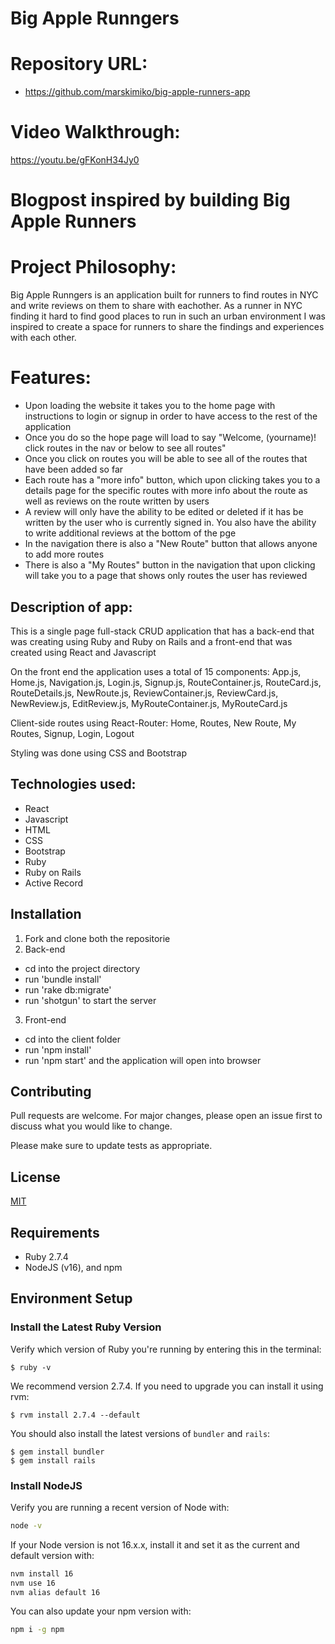 # Big Apple Runngers

# Repository URL:
- https://github.com/marskimiko/big-apple-runners-app

# Video Walkthrough:
https://youtu.be/gFKonH34Jy0

# Blogpost inspired by building Big Apple Runners

# Project Philosophy: 

Big Apple Runngers is an application built for runners to find routes in NYC and write reviews on them to share with eachother. As a runner in NYC finding it hard to find good places to run in such an urban environment I was inspired to create a space for runners to share the findings and experiences with each other.

# Features:

- Upon loading the website it takes you to the home page with instructions to login or signup in order to have access to the rest of the application
- Once you do so the hope page will load to say "Welcome, (yourname)! click routes in the nav or below to see all routes" 
- Once you click on routes you will be able to see all of the routes that have been added so far
- Each route has a "more info" button, which upon clicking takes you to a details page for the specific routes with more info about the route as well as reviews on the route written by users
- A review will only have the ability to be edited or deleted if it has be written by the user who is currently signed in. You also have the ability to write additional reviews at the bottom of the pge
- In the navigation there is also a "New Route" button that allows anyone to add more routes
- There is also a "My Routes" button in the navigation that upon clicking will take you to a page that shows only routes the user has reviewed

## Description of app: 

This is a single page full-stack CRUD application that has a back-end that was creating using Ruby and Ruby on Rails and a front-end that was created using React and Javascript

On the front end the application uses a total of 15 components: App.js, Home.js, Navigation.js, Login.js, Signup.js, RouteContainer.js, RouteCard.js, RouteDetails.js, NewRoute.js, ReviewContainer.js, ReviewCard.js, NewReview.js, EditReview.js, MyRouteContainer.js, MyRouteCard.js

Client-side routes using React-Router: Home, Routes, New Route, My Routes, Signup, Login, Logout

Styling was done using CSS and Bootstrap

## Technologies used:

- React
- Javascript
- HTML
- CSS
- Bootstrap
- Ruby
- Ruby on Rails
- Active Record

## Installation

1. Fork and clone both the repositorie
2. Back-end
  - cd into the project directory
  - run 'bundle install'
  - run 'rake db:migrate'
  - run 'shotgun' to start the server
3. Front-end
  - cd into the client folder
  - run 'npm install'
  - run 'npm start' and the application will open into browser


## Contributing
Pull requests are welcome. For major changes, please open an issue first to discuss what you would like to change.

Please make sure to update tests as appropriate.

## License
[MIT](https://choosealicense.com/licenses/mit/)


## Requirements

- Ruby 2.7.4
- NodeJS (v16), and npm

## Environment Setup

### Install the Latest Ruby Version

Verify which version of Ruby you're running by entering this in the terminal:

```console
$ ruby -v
```

We recommend version 2.7.4. If you need to upgrade you can install it using rvm:

```console
$ rvm install 2.7.4 --default
```

You should also install the latest versions of `bundler` and `rails`:

```console
$ gem install bundler
$ gem install rails
```

### Install NodeJS

Verify you are running a recent version of Node with:

```sh
node -v
```

If your Node version is not 16.x.x, install it and set it as the current and
default version with:

```sh
nvm install 16
nvm use 16
nvm alias default 16
```

You can also update your npm version with:

```sh
npm i -g npm
```